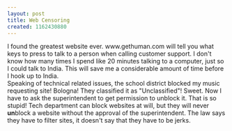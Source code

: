 ```yaml
---
layout: post
title: Web Censoring
created: 1162430880
---
```

<p>I found the greatest website ever. www.gethuman.com will tell you what keys to press to talk to a person when calling customer support. I don&#39;t know how many times I spend like 20 minutes talking to a computer, just so I could talk to India. This will save me a considerable amount of time before I hook up to India.<br />
	Speaking of technical related issues, the school district blocked my music requesting site! Bologna! They classified it as &quot;Unclassified&quot;! Sweet. Now I have to ask the superintendent to get permission to unblock it. That is so stupid! Tech department can block websites at will, but they will never <span style="font-weight: bold;">un</span>block a website without the approval of the superintendent. The law says they have to filter sites, it doesn&#39;t say that they have to be jerks.</p>

